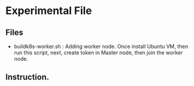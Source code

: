 # Experimental File

## Files

* buildk8s-worker.sh : Adding worker node. Once install Ubuntu VM, then run this script, next, create token in Master node, then join the worker node.

## Instruction.

